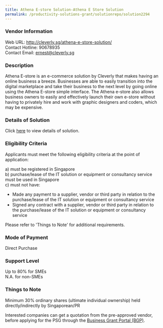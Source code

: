 ```yaml
---
title: Athena E-store Solution-Athena E Store Solution
permalink: /productivity-solutions-grant/solutionrepo/solution2294
---
```


### Vendor Information
Web URL: http://cleverly.sg/athena-e-store-solution/ <br>Contact Hotline: 90678935 <br>Contact Email: ernest@cleverly.sg <br>

### Description

Athena E-store is an e-commerce solution by Cleverly that makes having an online business a breeze. Businesses are able to easily transition into the digital marketplace and take their business to the next level by going online using the Athena E-store simple interface. The Athena e-store also allows business owners to easily and effectively launch their own e-store without having to privately hire and work with graphic designers and coders, which may be expensive.

### Details of Solution

Click <a href='https://www.gobusiness.gov.sg/images/psg/Cleverly_20210095_Desensitised_Annex_3_Part_2.pdf' target='_blank'>here</a> to view details of solution.

### Eligibility Criteria

Applicants must meet the following eligibility criteria at the point of application:

a) must be registered in Singapore <br>
b) purchase/lease of the IT solution or equipment or consultancy service must be used in Singapore <br>
c) must not have:
- Made any payment to a supplier, vendor or third party in relation to the purchase/lease of the IT solution or equipment or consultancy service
- Signed any contract with a supplier, vendor or third party in relation to the purchase/lease of the IT solution or equipment or consultancy service

Please refer to 'Things to Note' for additional requirements.

### Mode of Payment
Direct Purchase

### Support Level
Up to 80% for SMEs <br>
N.A. for non-SMEs

### Things to Note
Minimum 30% ordinary shares (ultimate individual ownership) held directly/indirectly by Singaporean/PR

Interested companies can get a quotation from the pre-approved vendor, before applying for the PSG through the <a target='_blank' href='https://www.businessgrants.gov.sg/'>Business Grant Portal (BGP)</a>.
